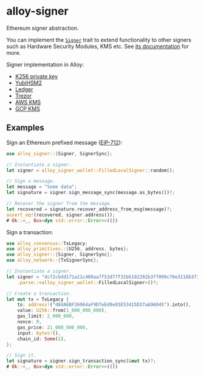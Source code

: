 # alloy-signer

Ethereum signer abstraction.

You can implement the [`Signer`][Signer] trait to extend functionality to other signers
such as Hardware Security Modules, KMS etc. See [its documentation][Signer] for more.

Signer implementation in Alloy:
- [K256 private key](../signer-local/src/private_key.rs)
- [YubiHSM2](../signer-local/src/yubi.rs)
- [Ledger](../signer-ledger/)
- [Trezor](../signer-trezor/)
- [AWS KMS](../signer-aws/)
- [GCP KMS](../signer-gcp/)

<!-- TODO: docs.rs -->
[Signer]: https://alloy-rs.github.io/alloy/alloy_signer/trait.Signer.html

## Examples

Sign an Ethereum prefixed message ([EIP-712](https://eips.ethereum.org/EIPS/eip-712)):

```rust
use alloy_signer::{Signer, SignerSync};

// Instantiate a signer.
let signer = alloy_signer_wallet::FilledLocalSigner::random();

// Sign a message.
let message = "Some data";
let signature = signer.sign_message_sync(message.as_bytes())?;

// Recover the signer from the message.
let recovered = signature.recover_address_from_msg(message)?;
assert_eq!(recovered, signer.address());
# Ok::<_, Box<dyn std::error::Error>>(())
```

Sign a transaction:

```rust
use alloy_consensus::TxLegacy;
use alloy_primitives::{U256, address, bytes};
use alloy_signer::{Signer, SignerSync};
use alloy_network::{TxSignerSync};

// Instantiate a signer.
let signer = "dcf2cbdd171a21c480aa7f53d77f31bb102282b3ff099c78e3118b37348c72f7"
    .parse::<alloy_signer_wallet::FilledLocalSigner>()?;

// Create a transaction.
let mut tx = TxLegacy {
    to: address!("d8dA6BF26964aF9D7eEd9e03E53415D37aA96045").into(),
    value: U256::from(1_000_000_000),
    gas_limit: 2_000_000,
    nonce: 0,
    gas_price: 21_000_000_000,
    input: bytes!(),
    chain_id: Some(1),
};

// Sign it.
let signature = signer.sign_transaction_sync(&mut tx)?;
# Ok::<_, Box<dyn std::error::Error>>(())
```
